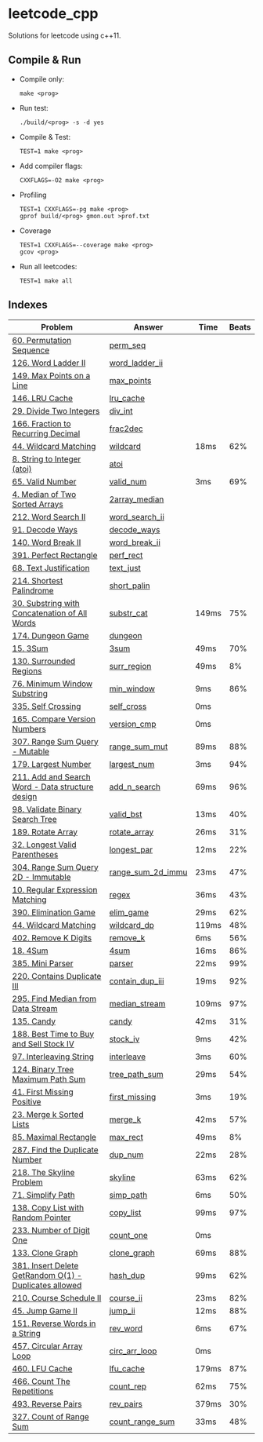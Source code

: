 # leetcode_cpp

Solutions for leetcode using c++11.

## Compile & Run

-   Compile only:

    `make <prog>`

-   Run test:

    `./build/<prog> -s -d yes`

-   Compile & Test:

    `TEST=1 make <prog>`

-   Add compiler flags:

    `CXXFLAGS=-O2 make <prog>`

-   Profiling

    ```
    TEST=1 CXXFLAGS=-pg make <prog>
    gprof build/<prog> gmon.out >prof.txt
    ```

-   Coverage

    ```
    TEST=1 CXXFLAGS=--coverage make <prog>
    gcov <prog>
    ```

-   Run all leetcodes:

    `TEST=1 make all`

## Indexes

| Problem                                                                                                                                  | Answer                                           |  Time | Beats |
|------------------------------------------------------------------------------------------------------------------------------------------|--------------------------------------------------|-------|-------|
| [60. Permutation Sequence](<https://leetcode.com/problems/permutation-sequence/>)                                                        | [perm_seq](<src/perm_seq.cpp>)                   |       |       |
| [126. Word Ladder II](<https://leetcode.com/problems/word-ladder-ii/>)                                                                   | [word_ladder_ii](<src/word_ladder_ii.cpp>)       |       |       |
| [149. Max Points on a Line](<https://leetcode.com/problems/max-points-on-a-line/>)                                                       | [max_points](<src/max_points.cpp>)               |       |       |
| [146. LRU Cache](<https://leetcode.com/problems/lru-cache/>)                                                                             | [lru_cache](<src/lru_cache.cpp>)                 |       |       |
| [29. Divide Two Integers](<https://leetcode.com/problems/divide-two-integers/>)                                                          | [div_int](<src/div_int.cpp>)                     |       |       |
| [166. Fraction to Recurring Decimal](<https://leetcode.com/problems/fraction-to-recurring-decimal/>)                                     | [frac2dec](<src/frac2dec.cpp>)                   |       |       |
| [44. Wildcard Matching](<https://leetcode.com/problems/wildcard-matching/>)                                                              | [wildcard](<src/wildcard.cpp>)                   |  18ms |   62% |
| [8. String to Integer (atoi)](<https://leetcode.com/problems/string-to-integer-atoi/>)                                                   | [atoi](<src/atoi.cpp>)                           |       |       |
| [65. Valid Number](<https://leetcode.com/problems/valid-number/>)                                                                        | [valid_num](<src/valid_num.cpp>)                 |   3ms |   69% |
| [4. Median of Two Sorted Arrays](<https://leetcode.com/problems/median-of-two-sorted-arrays/>)                                           | [2array_median](<src/2array_median.cpp>)         |       |       |
| [212. Word Search II](<https://leetcode.com/problems/word-search-ii/>)                                                                   | [word_search_ii](<src/word_search_ii.cpp>)       |       |       |
| [91. Decode Ways](<https://leetcode.com/problems/decode-ways/>)                                                                          | [decode_ways](<src/decode_ways.cpp>)             |       |       |
| [140. Word Break II](<https://leetcode.com/problems/word-break-ii/>)                                                                     | [word_break_ii](<src/word_break_ii.cpp>)         |       |       |
| [391. Perfect Rectangle](<https://leetcode.com/problems/perfect-rectangle/>)                                                             | [perf_rect](<src/perf_rect.cpp>)                 |       |       |
| [68. Text Justification](<https://leetcode.com/problems/text-justification/>)                                                            | [text_just](<src/text_just.cpp>)                 |       |       |
| [214. Shortest Palindrome](<https://leetcode.com/problems/shortest-palindrome/>)                                                         | [short_palin](<src/short_palin.cpp>)             |       |       |
| [30. Substring with Concatenation of All Words](<https://leetcode.com/problems/substring-with-concatenation-of-all-words/>)              | [substr_cat](<src/substr_cat.cpp>)               | 149ms |   75% |
| [174. Dungeon Game](<https://leetcode.com/problems/dungeon-game/>)                                                                       | [dungeon](<src/dungeon.cpp>)                     |       |       |
| [15. 3Sum](<https://leetcode.com/problems/3sum/>)                                                                                        | [3sum](<src/3sum.cpp>)                           |  49ms |   70% |
| [130. Surrounded Regions](<https://leetcode.com/problems/surrounded-regions/>)                                                           | [surr_region](<src/surr_region.cpp>)             |  49ms |    8% |
| [76. Minimum Window Substring](<https://leetcode.com/problems/minimum-window-substring/>)                                                | [min_window](<src/min_window.cpp>)               |   9ms |   86% |
| [335. Self Crossing](<https://leetcode.com/problems/self-crossing/>)                                                                     | [self_cross](<src/self_cross.cpp>)               |   0ms |       |
| [165. Compare Version Numbers](<https://leetcode.com/problems/compare-version-numbers/>)                                                 | [version_cmp](<src/version_cmp.cpp>)             |   0ms |       |
| [307. Range Sum Query - Mutable](<https://leetcode.com/problems/range-sum-query-mutable/>)                                               | [range_sum_mut](<src/range_sum_mut.cpp>)         |  89ms |   88% |
| [179. Largest Number](<https://leetcode.com/problems/largest-number/>)                                                                   | [largest_num](<src/largest_num.cpp>)             |   3ms |   94% |
| [211. Add and Search Word - Data structure design](<https://leetcode.com/problems/add-and-search-word-data-structure-design/>)           | [add_n_search](<src/add_n_search.cpp>)           |  69ms |   96% |
| [98. Validate Binary Search Tree](<https://leetcode.com/problems/validate-binary-search-tree/>)                                          | [valid_bst](<src/valid_bst.cpp>)                 |  13ms |   40% |
| [189. Rotate Array](<https://leetcode.com/problems/rotate-array/>)                                                                       | [rotate_array](<src/rotate_array.cpp>)           |  26ms |   31% |
| [32. Longest Valid Parentheses](<https://leetcode.com/problems/longest-valid-parentheses/>)                                              | [longest_par](<src/longest_par.cpp>)             |  12ms |   22% |
| [304. Range Sum Query 2D - Immutable](<https://leetcode.com/problems/range-sum-query-2d-immutable/>)                                     | [range_sum_2d_immu](<src/range_sum_2d_immu.cpp>) |  23ms |   47% |
| [10. Regular Expression Matching](<https://leetcode.com/problems/regular-expression-matching/>)                                          | [regex](<src/regex.cpp>)                         |  36ms |   43% |
| [390. Elimination Game](<https://leetcode.com/problems/elimination-game/>)                                                               | [elim_game](<src/elim_game.cpp>)                 |  29ms |   62% |
| [44. Wildcard Matching](<https://leetcode.com/problems/wildcard-matching/>)                                                              | [wildcard_dp](<src/wildcard_dp.cpp>)             | 119ms |   48% |
| [402. Remove K Digits](<https://leetcode.com/problems/remove-k-digits/>)                                                                 | [remove_k](<src/remove_k.cpp>)                   |   6ms |   56% |
| [18. 4Sum](<https://leetcode.com/problems/4sum/>)                                                                                        | [4sum](<src/4sum.cpp>)                           |  16ms |   86% |
| [385. Mini Parser](<https://leetcode.com/problems/mini-parser/>)                                                                         | [parser](<src/parser.cpp>)                       |  22ms |   99% |
| [220. Contains Duplicate III](<https://leetcode.com/problems/contains-duplicate-iii/>)                                                   | [contain_dup_iii](<src/contain_dup_iii.cpp>)     |  19ms |   92% |
| [295. Find Median from Data Stream](<https://leetcode.com/problems/find-median-from-data-stream/>)                                       | [median_stream](<src/median_stream.cpp>)         | 109ms |   97% |
| [135. Candy](<https://leetcode.com/problems/candy/>)                                                                                     | [candy](<src/candy.cpp>)                         |  42ms |   31% |
| [188. Best Time to Buy and Sell Stock IV](<https://leetcode.com/problems/best-time-to-buy-and-sell-stock-iv/>)                           | [stock_iv](<src/stock_iv.cpp>)                   |   9ms |   42% |
| [97. Interleaving String](<https://leetcode.com/problems/interleaving-string/>)                                                          | [interleave](<src/interleave.cpp>)               |   3ms |   60% |
| [124. Binary Tree Maximum Path Sum](<https://leetcode.com/problems/binary-tree-maximum-path-sum/>)                                       | [tree_path_sum](<src/tree_path_sum.cpp>)         |  29ms |   54% |
| [41. First Missing Positive](<https://leetcode.com/problems/first-missing-positive/>)                                                    | [first_missing](<src/first_missing.cpp>)         |   3ms |   19% |
| [23. Merge k Sorted Lists](<https://leetcode.com/problems/merge-k-sorted-lists/>)                                                        | [merge_k](<src/merge_k.cpp>)                     |  42ms |   57% |
| [85. Maximal Rectangle](<https://leetcode.com/problems/maximal-rectangle/>)                                                              | [max_rect](<src/max_rect.cpp>)                   |  49ms |    8% |
| [287. Find the Duplicate Number](<https://leetcode.com/problems/find-the-duplicate-number/>)                                             | [dup_num](<src/dup_num.cpp>)                     |  22ms |   28% |
| [218. The Skyline Problem](<https://leetcode.com/problems/the-skyline-problem/>)                                                         | [skyline](<src/skyline.cpp>)                     |  63ms |   62% |
| [71. Simplify Path](<https://leetcode.com/problems/simplify-path/>)                                                                      | [simp_path](<src/simp_path.cpp>)                 |   6ms |   50% |
| [138. Copy List with Random Pointer](<https://leetcode.com/problems/copy-list-with-random-pointer/>)                                     | [copy_list](<src/copy_list.cpp>)                 |  99ms |   97% |
| [233. Number of Digit One](<https://leetcode.com/problems/number-of-digit-one/>)                                                         | [count_one](<src/count_one.cpp>)                 |   0ms |       |
| [133. Clone Graph](<https://leetcode.com/problems/clone-graph/>)                                                                         | [clone_graph](<src/clone_graph.cpp>)             |  69ms |   88% |
| [381. Insert Delete GetRandom O(1) - Duplicates allowed](<https://leetcode.com/problems/insert-delete-getrandom-o1-duplicates-allowed/>) | [hash_dup](<src/hash_dup.cpp>)                   |  99ms |   62% |
| [210. Course Schedule II](<https://leetcode.com/problems/course-schedule-ii/>)                                                           | [course_ii](<src/course_ii.cpp>)                 |  23ms |   82% |
| [45. Jump Game II](<https://leetcode.com/problems/jump-game-ii/>)                                                                        | [jump_ii](<src/jump_ii.cpp>)                     |  12ms |   88% |
| [151. Reverse Words in a String](<https://leetcode.com/problems/reverse-words-in-a-string/>)                                             | [rev_word](<src/rev_word.cpp>)                   |   6ms |   67% |
| [457. Circular Array Loop](<https://leetcode.com/problems/circular-array-loop/>)                                                         | [circ_arr_loop](<src/circ_arr_loop.cpp>)         |   0ms |       |
| [460. LFU Cache](<https://leetcode.com/problems/lfu-cache/>)                                                                             | [lfu_cache](<src/lfu_cache.cpp>)                 | 179ms |   87% |
| [466. Count The Repetitions](<https://leetcode.com/problems/count-the-repetitions/>)                                                     | [count_rep](<src/count_rep.cpp>)                 |  62ms |   75% |
| [493. Reverse Pairs](<https://leetcode.com/problems/reverse-pairs/>)                                                                     | [rev_pairs](<src/rev_pairs.cpp>)                 | 379ms |   30% |
| [327. Count of Range Sum](<https://leetcode.com/problems/count-of-range-sum/>)                                                           | [count_range_sum](<src/count_range_sum.cpp>)     |  33ms |   48% |

